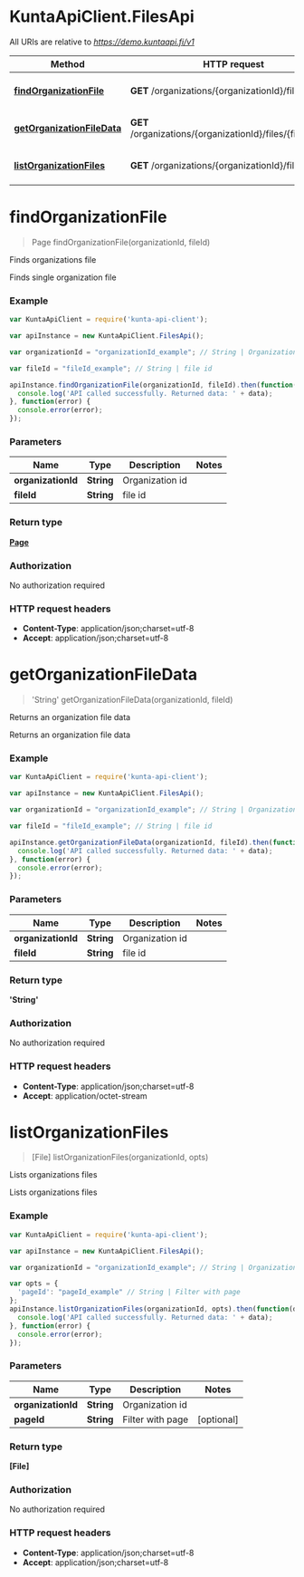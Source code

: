 # KuntaApiClient.FilesApi

All URIs are relative to *https://demo.kuntaapi.fi/v1*

Method | HTTP request | Description
------------- | ------------- | -------------
[**findOrganizationFile**](FilesApi.md#findOrganizationFile) | **GET** /organizations/{organizationId}/files/{fileId} | Finds organizations file
[**getOrganizationFileData**](FilesApi.md#getOrganizationFileData) | **GET** /organizations/{organizationId}/files/{fileId}/data | Returns an organization file data
[**listOrganizationFiles**](FilesApi.md#listOrganizationFiles) | **GET** /organizations/{organizationId}/files | Lists organizations files


<a name="findOrganizationFile"></a>
# **findOrganizationFile**
> Page findOrganizationFile(organizationId, fileId)

Finds organizations file

Finds single organization file 

### Example
```javascript
var KuntaApiClient = require('kunta-api-client');

var apiInstance = new KuntaApiClient.FilesApi();

var organizationId = "organizationId_example"; // String | Organization id

var fileId = "fileId_example"; // String | file id

apiInstance.findOrganizationFile(organizationId, fileId).then(function(data) {
  console.log('API called successfully. Returned data: ' + data);
}, function(error) {
  console.error(error);
});

```

### Parameters

Name | Type | Description  | Notes
------------- | ------------- | ------------- | -------------
 **organizationId** | **String**| Organization id | 
 **fileId** | **String**| file id | 

### Return type

[**Page**](Page.md)

### Authorization

No authorization required

### HTTP request headers

 - **Content-Type**: application/json;charset=utf-8
 - **Accept**: application/json;charset=utf-8

<a name="getOrganizationFileData"></a>
# **getOrganizationFileData**
> &#39;String&#39; getOrganizationFileData(organizationId, fileId)

Returns an organization file data

Returns an organization file data 

### Example
```javascript
var KuntaApiClient = require('kunta-api-client');

var apiInstance = new KuntaApiClient.FilesApi();

var organizationId = "organizationId_example"; // String | Organization id

var fileId = "fileId_example"; // String | file id

apiInstance.getOrganizationFileData(organizationId, fileId).then(function(data) {
  console.log('API called successfully. Returned data: ' + data);
}, function(error) {
  console.error(error);
});

```

### Parameters

Name | Type | Description  | Notes
------------- | ------------- | ------------- | -------------
 **organizationId** | **String**| Organization id | 
 **fileId** | **String**| file id | 

### Return type

**&#39;String&#39;**

### Authorization

No authorization required

### HTTP request headers

 - **Content-Type**: application/json;charset=utf-8
 - **Accept**: application/octet-stream

<a name="listOrganizationFiles"></a>
# **listOrganizationFiles**
> [File] listOrganizationFiles(organizationId, opts)

Lists organizations files

Lists organizations files 

### Example
```javascript
var KuntaApiClient = require('kunta-api-client');

var apiInstance = new KuntaApiClient.FilesApi();

var organizationId = "organizationId_example"; // String | Organization id

var opts = { 
  'pageId': "pageId_example" // String | Filter with page
};
apiInstance.listOrganizationFiles(organizationId, opts).then(function(data) {
  console.log('API called successfully. Returned data: ' + data);
}, function(error) {
  console.error(error);
});

```

### Parameters

Name | Type | Description  | Notes
------------- | ------------- | ------------- | -------------
 **organizationId** | **String**| Organization id | 
 **pageId** | **String**| Filter with page | [optional] 

### Return type

**[File]**

### Authorization

No authorization required

### HTTP request headers

 - **Content-Type**: application/json;charset=utf-8
 - **Accept**: application/json;charset=utf-8

